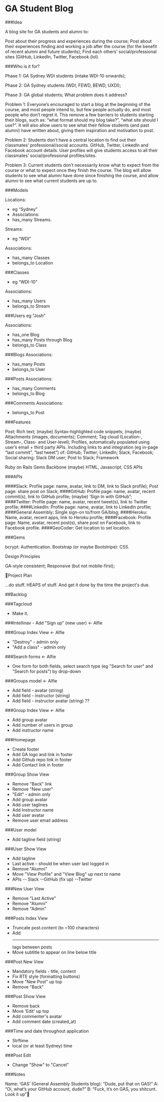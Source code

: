 # GA Student Blog

###Idea

A blog site for GA students and alumni to: 

Post about their progress and experiences during the course;
Post about their experiences finding and working a job after the course (for the benefit of recent alumni and future students);
Find each others’ social/professional sites (GitHub, LinkedIn, Twitter, Facebook (lol).

###Who is it for?

Phase 1: GA Sydney WDI students (intake WDI-10 onwards);

Phase 2: GA Sydney students (WDI, FEWD, BEWD, UXDI);

Phase 3: GA global students;
What problem does it address?

Problem 1: Everyone’s encouraged to start a blog at the beginning of the course, and most people intend to, but few people actually do, and most people who don’t regret it. This remove a few barriers to students starting their blogs, such as: “what format should my blog take?”, “what site should I use?”. It will also allow users to see what their fellow students (and past alumni) have written about, giving them inspiration and motivation to post. 

Problem 2: Students don’t have a central location to find out their classmates’ professional/social accounts. GitHub, Twitter, LinkedIn and Facebook account details. User profiles will give students access to all their classmates’ social/professional profiles/sites.

Problem 3: Current students don’t necessarily know what to expect from the course or what to expect once they finish the course. The blog will allow students to see what alumni have done since finishing the course, and allow alumni to see what current students are up to.

###Models

Locations:
- eg “Sydney”
- Associations:
- has_many Streams.
 
Streams:
- eg “WDI”

Associations:

- has_many Classes
- belongs_to Location

###Classes
- eg “WDI-10”

Associations:
- has_many Users
- belongs_to Stream

###Users
eg “Josh”

Associations:
- has_one Blog
- has_many Posts through Blog
- belongs_to Class

###Blogs
Associations:
- has_many Posts
- belongs_to User

###Posts
Associations:
- has_many Comments
- belongs_to Blog

###Comments
Associations:
- belongs_to Post

###Features

Post;
Rich text;
(maybe) Syntax-highlighted code snippets;
(maybe) Attachments (images, documents);
Comment;
Tag cloud (Location-, Stream-, Class- and User-level);
Profiles, automatically populated using user’s email + third party APIs. Including links to and integration (eg in-page “last commit”, “last tweet”) of:
GitHub;
Twitter;
LinkedIn;
Slack;
Facebook;
Social sharing:
Slack DM user;
Post to Slack;
Framework

Ruby on Rails
Gems
Backbone (maybe)
HTML, Javascript, CSS
APIs

###APIs

####Slack:
Profile page: name, avatar, link to DM, link to Slack profile);
Post page: share post on Slack;
####GitHub:
Profile page: name, avatar, recent commit(s), link to GitHub profile;
(maybe) ‘Sign In with GitHub”;
####Twitter:
Profile page: name, avatar, recent tweet(s), link to Twitter profile;
####LinkedIn:
Profile page: name, avatar, link to LinkedIn profile;
####General Assembly:
Single sign-on to/from GA/blog;
####Heroku:
 Name, avatar, recent apps, link to Heroku profile;
####Facebook:
Profile page: Name, avatar, recent post(s), share post on Facebook, link to Facebook profile.
####GeoCoder:
Get location to set location.

###Gems

bcrypt: Authentication.
Bootstrap (or maybe Bootstripe): CSS.

Design Principles

GA-style consistent;
Responsive (but not mobile-first);

Project Plan

...do stuff. HEAPS of stuff. And get it done by the time the project's due. 

##Backlog

###Tagcloud
- Make it.

###Intellinav - Add "Sign up" (new user) <- Alfie

###Group Index View <- Alfie
- "Destroy" - admin only
- "Add a class" - admin only

###Search forms <- Alfie
- One form for both fields, select search type (eg "Search for user" and "Search for posts") by drop-down

###Groups model <- Alfie
- Add field - avatar (string)
- Add field - instructor (string)
- Add field - instructor avatar (string) ??

###Group Index View <- Alfie
- Add group avatar
- Add number of users in group
- Add instructor name

###Homepage 
- Create footer
- Add GA logo and link in footer
- Add Github repo link in footer
- Add Contact link in footer

###Group Show View
- Remove "Back" link
- Remove "New user"
- "Edit" - admin only
- Add group avatar
- Add user taglines
- Add Instructor name
- Add user avatar
- Remove user email address

###User model
- Add tagline field (string)

###User Show View
- Add tagline
- Last active - should be when user last logged in
- Remove "Alumni" 
- Move "View Profile" and "View Blog" up next to name
- APIs
-- Slack
--GitHub (fix up)
--Twitter

###New User View
- Remove "Last Active"
- Remove "Alumni"
- Remove "Admin"

###Posts Index View
- Truncate post.content (to ~100 characters)
- Add <hr> tags between posts
- Move subtitle to appear on line below title

###Post New View
- Mandatory fields - title, content
- Fix RTE style (formatting buttons)
- Move "New Post" up top
- Remove "Back"

###Post Show View
- Remove back
- Move 'Edit' up top
- Add commenter's avatar
- Add comment date (created_at)

###Time and date throughout application
- Strftime
- local (or at least Sydney) time

###Post Edit
- Change "Show" to "Cancel"

###Notes

Name: 
‘GAS’ (General Assembly Students blog):
“Dude, put that on GAS!”
A: “Oi, what’s your GitHub account, dude?”
B: “Fuck, it’s on GAS, you shitcunt. Look it up”
